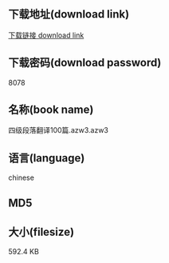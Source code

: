 ## 下载地址(download link)
[下载链接 download link](https://tutu365.netlify.app/?s=%E5%9B%9B%E7%BA%A7%E6%AE%B5%E8%90%BD%E7%BF%BB%E8%AF%91100%E7%AF%87.azw3)

## 下载密码(download password)
8078

## 名称(book name)
四级段落翻译100篇.azw3.azw3

## 语言(language)
chinese

## MD5


## 大小(filesize)
592.4 KB
